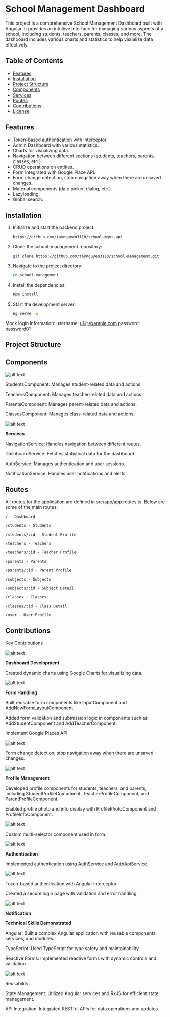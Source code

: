 # School Management Dashboard

This project is a comprehensive School Management Dashboard built with Angular. It provides an intuitive interface for managing various aspects of a school, including students, teachers, parents, classes, and more. The dashboard includes various charts and statistics to help visualize data effectively.

## Table of Contents

- [Features](#features)
- [Installation](#installation)
- [Project Structure](#project-structure)
- [Components](#components)
- [Services](#services)
- [Routes](#routes)
- [Contributions](#contributions)
- [License](#license)

## Features

- Token-based authentication with interceptor.
- Admin Dashboard with various statistics.
- Charts for visualizing data.
- Navigation between different sections (students, teachers, parents, classes, etc.)
- CRUD operations on entities.
- Form integrated with Google Place API.
- Form change detection, stop navigation away when there are unsaved changes.
- Material components (date picker, dialog, etc.).
- Lazyloading.
- Global search.

## Installation

1. Initialize and start the backend project:
   ```sh
   https://github.com/taynguyen3110/school-mgmt-api
   ```
2. Clone the school-management repository:
   ```sh
   git clone https://github.com/taynguyen3110/school-management.git
   ```
3. Navigate to the project directory:
   ```sh
   cd school-management
   ```
4. Install the dependencies:
   ```sh
   npm install
   ```
5. Start the development server:
   ```sh
   ng serve -o
   ```

Mock login information:
username: u1@example.com
password: password01

## Project Structure

## Components

![alt text](screenshots/v2.0/image-3.png)

StudentsComponent: Manages student-related data and actions.

TeachersComponent: Manages teacher-related data and actions.

ParentsComponent: Manages parent-related data and actions.

ClassesComponent: Manages class-related data and actions.

![alt text](screenshots/v2.0/image-1.png)

**Services**

NavigationService: Handles navigation between different routes.

DashboardService: Fetches statistical data for the dashboard.

AuthService: Manages authentication and user sessions.

NotificationService: Handles user notifications and alerts.

## Routes

All routes for the application are defined in src/app/app.routes.ts. Below are some of the main routes:

    / - Dashboard

    /students - Students

    /students/:id - Student Profile

    /teachers - Teachers

    /teachers/:id - Teacher Profile

    /parents - Parents

    /parents/:id - Parent Profile

    /subjects - Subjects

    /subjects/:id - Subject Detail

    /classes - Classes

    /classes/:id - Class Detail

    /user - User Profile

## Contributions

Key Contributions

![alt text](screenshots/v2.0/image-0.png)

**Dashboard Development**

Created dynamic charts using Google Charts for visualizing data.

![alt text](screenshots/v2.0/image-6.png)

**Form Handling**

Built reusable form components like InputComponent and AddNewFormLayoutComponent.

Added form validation and submission logic in components such as AddStudentComponent and AddTeacherComponent.

Implement Google Places API

![alt text](screenshots/v2.0/image-8.png)

Form change detection, stop navigation away when there are unsaved changes.

![alt text](screenshots/v2.0/image-9.png)

**Profile Management**

Developed profile components for students, teachers, and parents, including StudentProfileComponent, TeacherProfileComponent, and ParentProfileComponent.

Enabled profile photo and info display with ProfilePhotoComponent and ProfileInfoComponent.

![alt text](screenshots/v2.0/image-10.png)

Custom multi-selector component used in form.

![alt text](screenshots/v2.0/image-11.png)

**Authentication**

Implemented authentication using AuthService and AuthApiService.

![alt text](screenshots/v2.0/image-4.png)

Token-based authentication with Angular Interceptor

Created a secure login page with validation and error handling.

![alt text](screenshots/v2.0/image-5.png)

**Notification**

**Technical Skills Demonstrated**

Angular: Built a complex Angular application with reusable components, services, and modules.

TypeScript: Used TypeScript for type safety and maintainability.

Reactive Forms: Implemented reactive forms with dynamic controls and validation.

![alt text](screenshots/v2.0/image-7.png)

Reusability:

State Management: Utilized Angular services and RxJS for efficient state management.

API Integration: Integrated RESTful APIs for data operations and updates.

